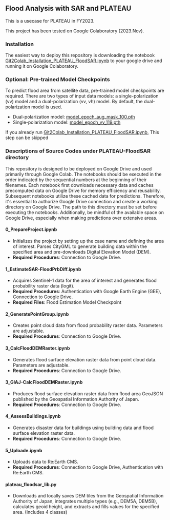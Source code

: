 ## Flood Analysis with SAR and PLATEAU
This is a usecase for PLATEAU in FY2023.

This project has been tested on Google Colaboratory (2023.Nov).

### Installation
The easiest way to deploy this repository is downloading the notebook [Git2Colab_Installation_PLATEAU_FloodSAR.ipynb](https://colab.research.google.com/github/eukarya-inc/plateau-2023-uc01-satellite-analytics/blob/main/Git2Colab_Installation_PLATEAU_FloodSAR.ipynb) to your google drive and running it on Google Colaboratory. 

### Optional: Pre-trained Model Checkpoints

To predict flood area from satellite data, pre-trained model checkpoints are required.
There are two types of input data models: a single-polarization (vv) model and a dual-polarization (vv, vh) model.
By default, the dual-polarization model is used.

- Dual-polarization model: [model_epoch_aug_mask_100.pth](https://drive.google.com/file/d/1rD68QJQr-gmF9jeZY5qBjVJJqoWOFe7E/)
- Single-polarization model: [model_epoch_vv_119.pth](https://drive.google.com/file/d/1VEgB3VcLOYEwud9Zo-QsHUAMmNkrGDZq/)

If you already run [Git2Colab_Installation_PLATEAU_FloodSAR.ipynb](https://colab.research.google.com/github/eukarya-inc/plateau-2023-uc01-satellite-analytics/blob/main/Git2Colab_Installation_PLATEAU_FloodSAR.ipynb), This step can be skipped

### Descriptions of Source Codes under PLATEAU-FloodSAR directory 
This repository is designed to be deployed on Google Drive and used primarily through Google Colab. The notebooks should be executed in the order indicated by the sequential numbers at the beginning of their filenames. Each notebook first downloads necessary data and caches precomputed data on Google Drive for memory efficiency and reusability. Subsequent notebooks utilize these cached data for predictions. Therefore, it's essential to authorize Google Drive connection and create a working directory on Google Drive. The path to this directory must be set before executing the notebooks. Additionally, be mindful of the available space on Google Drive, especially when making predictions over extensive areas.

#### 0_PrepareProject.ipynb
- Initializes the project by setting up the case name and defining the area of interest. Parses CityGML to generate building data within the specified area and pre-downloads Digital Elevation Model (DEM).
- **Required Procedures**: Connection to Google Drive.

#### 1_EstimateSAR-FloodPrbDiff.ipynb
- Acquires Sentinel-1 data for the area of interest and generates flood probability raster data (logit).
- **Required Procedures**: Authentication with Google Earth Engine (GEE), Connection to Google Drive.
- **Required Files**: Flood Estimation Model Checkpoint

#### 2_GeneratePointGroup.ipynb
- Creates point cloud data from flood probability raster data. Parameters are adjustable.
- **Required Procedures**: Connection to Google Drive.

#### 3_CalcFloodDEMRaster.ipynb
- Generates flood surface elevation raster data from point cloud data. Parameters are adjustable.
- **Required Procedures**: Connection to Google Drive.

#### 3_GIAJ-CalcFloodDEMRaster.ipynb
- Produces flood surface elevation raster data from flood area GeoJSON published by the Geospatial Information Authority of Japan.
- **Required Procedures**: Connection to Google Drive.

#### 4_AssessBuildings.ipynb
- Generates disaster data for buildings using building data and flood surface elevation raster data.
- **Required Procedures**: Connection to Google Drive.

#### 5_Uploade.ipynb
- Uploads data to Re:Earth CMS.
- **Required Procedures**: Connection to Google Drive, Authentication with Re:Earth CMS.

#### plateau_floodsar_lib.py
- Downloads and locally saves DEM tiles from the Geospatial Information Authority of Japan, integrates multiple types (e.g., DEM5A, DEM5B), calculates geoid height, and extracts and fills values for the specified area. (Includes 4 classes)


